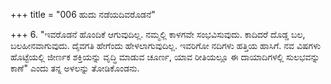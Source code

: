 +++
title = "006 ಹುದು ನಡೆಯದಿವರೊಡನೆ"

+++
6. "ಇವರೊಡನೆ ಹೊಂದಿಕೆ ಆಗುವುದಿಲ್ಲ. ನಮ್ಮಲ್ಲಿ ಕಾಳಗವೇ ಸಂಭವಿಸುವುದು. ಕಾದಿದರೆ ದೊಡ್ಡ ಬಲ, ಬಲಹೀನವಾಗುವುದು. ದೈವಗತಿ ಹೇಗೆಂದು ಹೇಳಲಾಗುವುದಿಲ್ಲ. ಇವರಿಗೋ ನದಿಗಳು ಹತ್ತಿಯ ಹಾಸಿಗೆ. ನವ ವಿಷಗಳು ಹೊಟ್ಟೆಯಲ್ಲಿ ಜೀರ್ಣಕ ಶಕ್ತಿಯನ್ನು ವೃದ್ಧಿ ಮಾಡುವ ಚೂರ್ಣ, ಯಾವ ರೀತಿಯಲ್ಲೂ ಈ ದಾಯಾದಿಗಳಲ್ಲಿ ಸುಲಭವನ್ನು ಕಾಣೆ" ಎಂದು ತನ್ನ ಅಳಲನ್ನು ತೋಡಿಕೊಂಡನು.